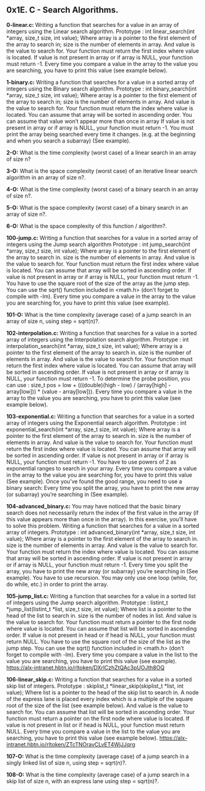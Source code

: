 ## 0x1E. C - Search Algorithms.


**0-linear.c:** Writing a function that searches for a value in an array of integers using the Linear search algorithm.
Prototype : int linear_search(int *array, size_t size, int value);
Where array is a pointer to the first element of the array to search in;
size is the number of elements in array.
And value is the value to search for.
Your function must return the first index where value is located.
If value is not present in array or if array is NULL, your function must return -1.
Every time you compare a value in the array to the value you are searching, you have to print this value (see example below).


**1-binary.c:** Writing a function that searches for a value in a sorted array of integers using the Binary search algorithm.
Prototype : int binary_search(int *array, size_t size, int value);
Where array is a pointer to the first element of the array to search in;
size is the number of elements in array.
And value is the value to search for.
Your function must return the index where value is located.
You can assume that array will be sorted in ascending order.
You can assume that value won’t appear more than once in array
If value is not present in array or if array is NULL, your function must return -1.
You must print the array being searched every time it changes. (e.g. at the beginning and when you search a subarray) (See example).


**2-O:** What is the time complexity (worst case) of a linear search in an array of size n?


**3-O:** What is the space complexity (worst case) of an iterative linear search algorithm in an array of size n?.


**4-O:** What is the time complexity (worst case) of a binary search in an array of size n?.


**5-O:** What is the space complexity (worst case) of a binary search in an array of size n?.


**6-O:** What is the space complexity of this function / algorithm?.


**100-jump.c:** Writing a function that searches for a value in a sorted array of integers using the Jump search algorithm
Prototype : int jump_search(int *array, size_t size, int value);
Where array is a pointer to the first element of the array to search in.
size is the number of elements in array.
And value is the value to search for.
Your function must return the first index where value is located.
You can assume that array will be sorted in ascending order.
If value is not present in array or if array is NULL, your function must return -1.
You have to use the square root of the size of the array as the jump step.
You can use the sqrt() function included in <math.h> (don’t forget to compile with -lm).
Every time you compare a value in the array to the value you are searching for, you have to print this value (see example).


**101-O:** What is the time complexity (average case) of a jump search in an array of size n, using step = sqrt(n)?.


**102-interpolation.c:** Writing a function that searches for a value in a sorted array of integers using the Interpolation search algorithm.
Prototype : int interpolation_search(int *array, size_t size, int value);
Where array is a pointer to the first element of the array to search in.
size is the number of elements in array.
And value is the value to search for.
Your function must return the first index where value is located.
You can assume that array will be sorted in ascending order.
If value is not present in array or if array is NULL, your function must return -1.
To determine the probe position, you can use : size_t pos = low + (((double)(high - low) / (array[high] - array[low])) * (value - array[low])).
Every time you compare a value in the array to the value you are searching, you have to print this value (see example below).


**103-exponential.c:** Writing a function that searches for a value in a sorted array of integers using the Exponential search algorithm.
Prototype : int exponential_search(int *array, size_t size, int value);
Where array is a pointer to the first element of the array to search in.
size is the number of elements in array.
And value is the value to search for.
Your function must return the first index where value is located.
You can assume that array will be sorted in ascending order.
If value is not present in array or if array is NULL, your function must return -1.
You have to use powers of 2 as exponential ranges to search in your array.
Every time you compare a value in the array to the value you are searching for, you have to print this value (See example).
Once you’ve found the good range, you need to use a binary search:
Every time you split the array, you have to print the new array (or subarray) you’re searching in (See example).


**104-advanced_binary.c:** You may have noticed that the basic binary search does not necessarily return the index of the first value in the array (if this value appears more than once in the array). In this exercise, you’ll have to solve this problem.
Writing a function that searches for a value in a sorted array of integers.
Prototype : int advanced_binary(int *array, size_t size, int value);
Where array is a pointer to the first element of the array to search in.
size is the number of elements in array.
And value is the value to search for.
Your function must return the index where value is located.
You can assume that array will be sorted in ascending order.
If value is not present in array or if array is NULL, your function must return -1.
Every time you split the array, you have to print the new array (or subarray) you’re searching in (See example).
You have to use recursion. You may only use one loop (while, for, do while, etc.) in order to print the array.

**105-jump_list.c:** Writing a function that searches for a value in a sorted list of integers using the Jump search algorithm.
Prototype : listint_t *jump_list(listint_t *list, size_t size, int value);
Where list is a pointer to the head of the list to search in.
size is the number of nodes in list.
And value is the value to search for.
Your function must return a pointer to the first node where value is located.
You can assume that list will be sorted in ascending order.
If value is not present in head or if head is NULL, your function must return NULL.
You have to use the square root of the size of the list as the jump step.
You can use the sqrt() function included in <math.h> (don’t forget to compile with -lm).
Every time you compare a value in the list to the value you are searching, you have to print this value (see example).  https://alx-intranet.hbtn.io/rltoken/DXrlCzhZtQAc3pUOJth8OQ


**106-linear_skip.c:** Writing a function that searches for a value in a sorted skip list of integers.
Prototype : skiplist_t *linear_skip(skiplist_t *list, int value);
Where list is a pointer to the head of the skip list to search in.
A node of the express lane is placed every index which is a multiple of the square root of the size of the list (see example below).
And value is the value to search for.
You can assume that list will be sorted in ascending order.
Your function must return a pointer on the first node where value is located.
If value is not present in list or if head is NULL, your function must return NULL.
Every time you compare a value in the list to the value you are searching, you have to print this value (see example below). https://alx-intranet.hbtn.io/rltoken/ZTcTNOravCLvET4WjJJqrg


**107-O:** What is the time complexity (average case) of a jump search in a singly linked list of size n, using step = sqrt(n)?.


**108-O:** What is the time complexity (average case) of a jump search in a skip list of size n, with an express lane using step = sqrt(n)?.

